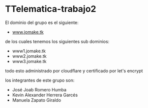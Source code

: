 # TTelematica-trabajo2

El dominio del grupo es el siguiente:
- www.jomake.tk

de los cuales tenemos los siguientes sub dominios:
- www1.jomake.tk
- www2.jomake.tk
- www3.jomake.tk

todo esto administrado por cloudflare y certificado por let's encrypt

los integrantes de este grupo son:
- José Joab Romero Humba
- Kevin Alexander Herrera Garcés
- Manuela Zapato Giraldo

